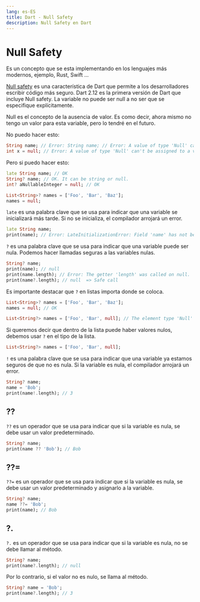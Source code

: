 ```yaml
---
lang: es-ES
title: Dart - Null Safety
description: Null Safety en Dart
---
```


# Null Safety

Es un concepto que se esta implementando en los lenguajes más modernos, ejemplo, Rust, Swift ...

[Null safety](https://dart.dev/null-safety) es una característica de Dart que permite a los desarrolladores escribir código más seguro. Dart 2.12 es la primera versión de Dart que incluye Null safety. La variable no puede ser null a no ser que se especifique explícitamente.

Null es el concepto de la ausencia de valor. Es como decir, ahora mismo no tengo un valor para esta variable, pero lo tendré en el futuro.

No puedo hacer esto:

```dart
String name; // Error: String name; // Error: A value of type 'Null' can't be assigned to a variable of type 'String'.
int x = null; // Error: A value of type 'Null' can't be assigned to a variable of type 'int'.
```

Pero si puedo hacer esto:

```dart
late String name; // OK
String? name; // OK. It can be string or null.
int? aNullableInteger = null; // OK

List<String>? names = ['Foo', 'Bar', 'Baz'];
names = null;
```

`late` es una palabra clave que se usa para indicar que una variable se inicializará más tarde. Si no se inicializa, el compilador arrojará un error.

```dart
late String name;
print(name); // Error: LateInitializationError: Field 'name' has not been initialized.
```

`?` es una palabra clave que se usa para indicar que una variable puede ser nula. Podemos hacer llamadas seguras a las variables nulas.

```dart
String? name;
print(name); // null
print(name.length); // Error: The getter 'length' was called on null.
print(name?.length); // null  => Safe call
```

Es importante destacar que `?` en listas importa donde se coloca.

```dart
List<String>? names = ['Foo', 'Bar', 'Baz'];
names = null; // OK
```

```dart
List<String?> names = ['Foo', 'Bar', null]; // The element type 'Null' can't be assigned to the list type 'String'
```

Si queremos decir que dentro de la lista puede haber valores nulos, debemos usar `?` en el tipo de la lista.

```dart
List<String?> names = ['Foo', 'Bar', null];
```

`!` es una palabra clave que se usa para indicar que una variable ya estamos seguros de que no es nula. Si la variable es nula, el compilador arrojará un error.

```dart
String? name;
name = 'Bob';
print(name!.length); // 3
```

## ??

`??` es un operador que se usa para indicar que si la variable es nula, se debe usar un valor predeterminado.

```dart
String? name;
print(name ?? 'Bob'); // Bob
```

## ??=

`??=` es un operador que se usa para indicar que si la variable es nula, se debe usar un valor predeterminado y asignarlo a la variable.

```dart
String? name;
name ??= 'Bob';
print(name); // Bob
```

## ?.

`?.` es un operador que se usa para indicar que si la variable es nula, no se debe llamar al método.

```dart
String? name;
print(name?.length); // null
```

Por lo contrario, si el valor no es nulo, se llama al método.

```dart
String? name = 'Bob';
print(name?.length); // 3
```
